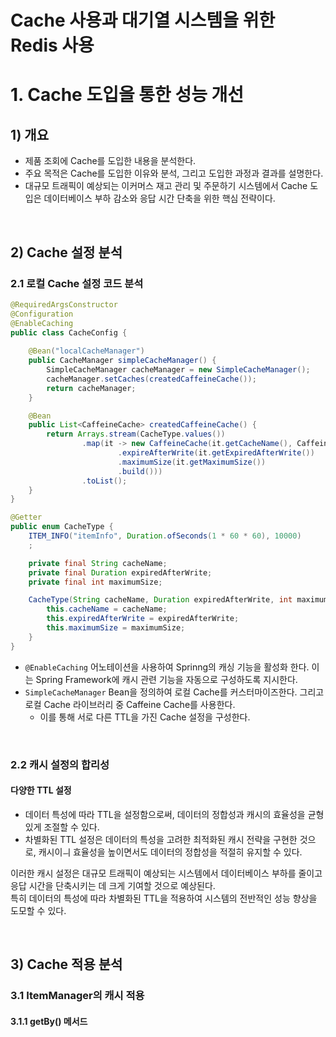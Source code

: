 # Cache 사용과 대기열 시스템을 위한 Redis 사용

# 1. Cache 도입을 통한 성능 개선

## 1) 개요
- 제품 조회에 Cache를 도입한 내용을 분석한다.
- 주요 목적은 Cache를 도입한 이유와 분석, 그리고 도입한 과정과 결과를 설명한다.
- 대규모 트래픽이 예상되는 이커머스 재고 관리 및 주문하기 시스템에서 Cache 도입은 데이터베이스 부하 감소와 응답 시간 단축을 위한 핵심 전략이다.

<br>

## 2) Cache 설정 분석

### 2.1 로컬 Cache 설정 코드 분석

```java
@RequiredArgsConstructor
@Configuration
@EnableCaching
public class CacheConfig {
    
    @Bean("localCacheManager")
    public CacheManager simpleCacheManager() {
        SimpleCacheManager cacheManager = new SimpleCacheManager();
        cacheManager.setCaches(createdCaffeineCache());
        return cacheManager;
    }

    @Bean
    public List<CaffeineCache> createdCaffeineCache() {
        return Arrays.stream(CacheType.values())
                .map(it -> new CaffeineCache(it.getCacheName(), Caffeine.newBuilder().recordStats()
                        .expireAfterWrite(it.getExpiredAfterWrite())
                        .maximumSize(it.getMaximumSize())
                        .build()))
                .toList();
    }
}

@Getter
public enum CacheType {
    ITEM_INFO("itemInfo", Duration.ofSeconds(1 * 60 * 60), 10000)
    ;

    private final String cacheName;
    private final Duration expiredAfterWrite;
    private final int maximumSize;

    CacheType(String cacheName, Duration expiredAfterWrite, int maximumSize) {
        this.cacheName = cacheName;
        this.expiredAfterWrite = expiredAfterWrite;
        this.maximumSize = maximumSize;
    }
}
```

- `@EnableCaching` 어노테이션을 사용하여 Sprinng의 캐싱 기능을 활성화 한다. 이는 Spring Framework에 캐시 관련 기능을 자동으로 구성하도록 지시한다.
- `SimpleCacheManager` Bean을 정의하여 로컬 Cache를 커스터마이즈한다. 그리고 로컬 Cache 라이브러리 중 Caffeine Cache를 사용한다.
  - 이를 통해 서로 다른 TTL을 가진 Cache 설정을 구성한다.

<br>

### 2.2 캐시 설정의 합리성

#### 다양한 TTL 설정
  - 데이터 특성에 따라 TTL을 설정함으로써, 데이터의 정합성과 캐시의 효율성을 균형있게 조절할 수 있다.
  - 차별화된 TTL 설정은 데이터의 특성을 고려한 최적화된 캐시 전략을 구현한 것으로, 캐시이ㅢ 효율성을 높이면서도 데이터의 정합성을 적절히 유지할 수 있다.

이러한 캐시 설정은 대규모 트래픽이 예상되는 시스템에서 데이터베이스 부하를 줄이고 응답 시간을 단축시키는 데 크게 기여할 것으로 예상된다.  
특히 데이터의 특성에 따라 차별화된 TTL을 적용하여 시스템의 전반적인 성능 향상을 도모할 수 있다.

<br>

## 3) Cache 적용 분석

### 3.1 ItemManager의 캐시 적용

#### 3.1.1 getBy() 메서드

```java

```
